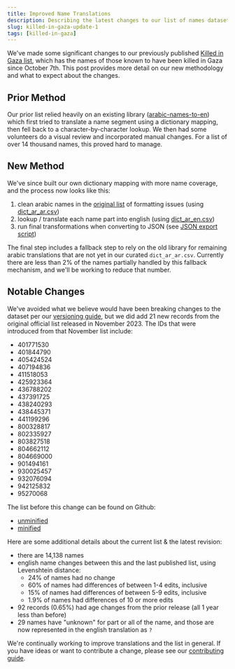 ```yaml
---
title: Improved Name Translations
description: Describing the latest changes to our list of names dataset, and what to look out for.
slug: killed-in-gaza-update-1
tags: [killed-in-gaza]
---
```


We've made some significant changes to our previously published [Killed in Gaza list](/docs/killed-in-gaza), which has the names of those known to have been killed in Gaza since October 7th. This post provides more detail on our new methodology and what to expect about the changes.

## Prior Method

Our prior list relied heavily on an existing library ([arabic-names-to-en](https://github.com/hamdongunner/arabic-names-to-en)) which first tried to translate a name segment using a dictionary mapping, then fell back to a character-by-character lookup. We then had some volunteers do a visual review and incorporated manual changes. For a list of over 14 thousand names, this proved hard to manage.

## New Method

We've since built our own dictionary mapping with more name coverage, and the process now looks like this:

1. clean arabic names in the [original list](https://github.com/TechForPalestine/palestine-datasets/tree/main/scripts/data/common/killed-in-gaza/data/raw.csv) of formatting issues (using [dict_ar_ar.csv](https://github.com/TechForPalestine/palestine-datasets/tree/main/scripts/data/common/killed-in-gaza/data/dict_ar_ar.csv))
1. lookup / translate each name part into english (using [dict_ar_en.csv](https://github.com/TechForPalestine/palestine-datasets/tree/main/scripts/data/common/killed-in-gaza/data/dict_ar_en.csv))
1. run final transformations when converting to JSON (see [JSON export script](https://github.com/TechForPalestine/palestine-datasets/tree/main/scripts/data/v2/killed-in-gaza.ts))

The final step includes a fallback step to rely on the old library for remaining arabic translations that are not yet in our curated `dict_ar_ar.csv`. Currently there are less than 2% of the names partially handled by this fallback mechanism, and we'll be working to reduce that number.

## Notable Changes

We've avoided what we believe would have been breaking changes to the dataset per our [versioning guide](/docs/guides/versioning), but we did add 21 new records from the original official list released in November 2023. The IDs that were introduced from that November list include:

- 401771530
- 401844790
- 405424524
- 407194836
- 411518053
- 425923364
- 436788202
- 437391725
- 438240293
- 438445371
- 441199296
- 800328817
- 802335927
- 803827518
- 804662112
- 804669000
- 901494161
- 930025457
- 932076094
- 942125832
- 95270068

The list before this change can be found on Github:

- [unminified](https://github.com/TechForPalestine/palestine-datasets/blob/8f1e630f5561ca13b004b1a8bb4d75f37ad58778/killed-in-gaza.json)
- [minified](https://github.com/TechForPalestine/palestine-datasets/blob/8f1e630f5561ca13b004b1a8bb4d75f37ad58778/killed-in-gaza.min.json)

Here are some additional details about the current list & the latest revision:

- there are 14,138 names
- english name changes between this and the last published list, using Levenshtein distance:
  - 24% of names had no change
  - 60% of names had differences of between 1-4 edits, inclusive
  - 15% of names had differences of between 5-9 edits, inclusive
  - 1.9% of names had differences of 10 or more edits
- 92 records (0.65%) had age changes from the prior release (all 1 year less than before)
- 29 names have "unknown" for part or all of the name, and those are now represented in the english translation as `?`

We're continually working to improve translations and the list in general. If you have ideas or want to contribute a change, please see our [contributing guide](/docs/guides/contributing).
